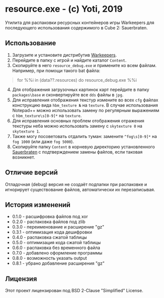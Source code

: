 ﻿# resource.exe - (c) Yoti, 2019
Утилита для распаковки ресурсных контейнеров игры Warkeepers для последующего использования содержимого в Cube 2: Sauerbraten.

## Использование
1. Загрузите и установите дистрибутив [Warkeepers](https://warkeepers.ru.uptodown.com/windows).
2. Перейдите в папку с игрой и найдите каталог `Content`.
3. Скопируйте в него `resource_debug.exe` и примените ко всем файлам.
Например, при помощи такого bat файла:
> for %%i in (data??.resources) do resource_debug.exe %%i
4. Для отображения загрузочных картинок карт перейдите в папку `packages\base` и сконвертируйте все `dds` файлы в `jpg`.
5. Для исправления отображения текстур измените во всех `cfg` файлах конструкцию вида `hbm_texture №` на `texture`.
В случае использования Notepad++ можно использовать замену по регулярным выражениям с `hbm_texture\s[0-9]*` на `texture`.
6. Для исправления основных проблем отображения отражения текстуры неба можно использовать замену с `skytexture 0` на `skytexture 1`.
7. Также могу посоветовать отдалить туман: замените `^fog\s[0-9]*` на `fog 1000` (или даже `fog 5000`).
8. Скопируйте папку `Content` в корневую директорию установленного [Sauerbraten](http://sauerbraten.org/) с подтверждением замены файлов, если таковая возникнет.

## Отличие версий
Отладочная (debug) версия не создаёт подпапки при распаковке и игнорирует существование файлов, автоматически их перезаписывая.

## История изменений
* 0.1.0 - расшифровка файлов под xor
* 0.2.0 - распаковка файлов под zlib
* 0.3.0 - переименование и расширение "gz"
* 0.3.1 - оптимизация кода дешифровки
* 0.4.0 - распаковка сжатой таблицы
* 0.5.0 - оптимизация кода сжатой таблицы
* 0.6.0 - распаковка без временного файла
* 0.7.0 - добавлено оформление программы
* 0.8.0 - возможность указать output
* 0.8.1 - убрано добавление расширения "gz"

## Лицензия
Этот проект лицензирован под BSD 2-Clause "Simplified" License.

